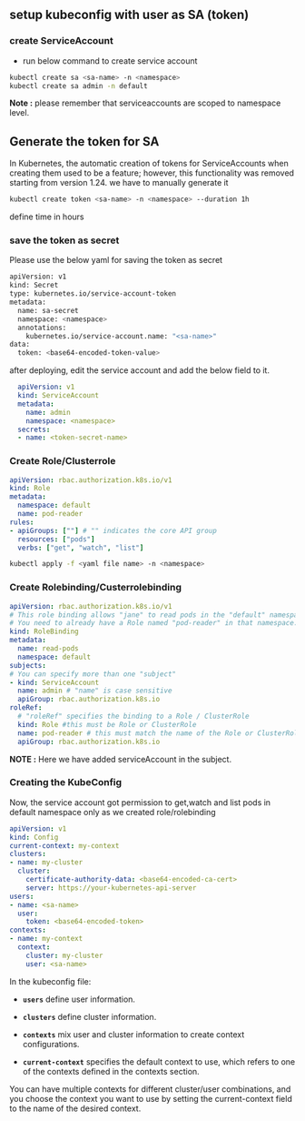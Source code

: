 ## setup kubeconfig with user as SA (token)

### create ServiceAccount

* run below command to create service account
```sh
kubectl create sa <sa-name> -n <namespace>
kubectl create sa admin -n default
```
**Note :** please remember that serviceaccounts are scoped to namespace level.

## Generate the token for SA
In Kubernetes, the automatic creation of tokens for ServiceAccounts when creating them used to be a feature; however, this functionality was removed starting from version 1.24. we have to manually generate it

```sh
kubectl create token <sa-name> -n <namespace> --duration 1h
```
define time in hours

### save the token as secret
Please use the below yaml for saving the token as secret
```sh
apiVersion: v1
kind: Secret
type: kubernetes.io/service-account-token
metadata:
  name: sa-secret
  namespace: <namespace>
  annotations:
    kubernetes.io/service-account.name: "<sa-name>"
data:
  token: <base64-encoded-token-value>
```
after deploying, edit the service account and add the below field to it.

```yaml
  apiVersion: v1
  kind: ServiceAccount
  metadata:
    name: admin
    namespace: <namespace>
  secrets:
  - name: <token-secret-name>
```

### Create Role/Clusterrole

```yaml
apiVersion: rbac.authorization.k8s.io/v1
kind: Role
metadata:
  namespace: default
  name: pod-reader
rules:
- apiGroups: [""] # "" indicates the core API group
  resources: ["pods"]
  verbs: ["get", "watch", "list"]
```
```sh
kubectl apply -f <yaml file name> -n <namespace>
```

### Create Rolebinding/Custerrolebinding
```yaml
apiVersion: rbac.authorization.k8s.io/v1
# This role binding allows "jane" to read pods in the "default" namespace.
# You need to already have a Role named "pod-reader" in that namespace.
kind: RoleBinding
metadata:
  name: read-pods
  namespace: default
subjects:
# You can specify more than one "subject"
- kind: ServiceAccount
  name: admin # "name" is case sensitive
  apiGroup: rbac.authorization.k8s.io
roleRef:
  # "roleRef" specifies the binding to a Role / ClusterRole
  kind: Role #this must be Role or ClusterRole
  name: pod-reader # this must match the name of the Role or ClusterRole you wish to bind to
  apiGroup: rbac.authorization.k8s.io
```
**NOTE :** Here we have added serviceAccount in the subject.


### Creating the KubeConfig

Now, the service account got permission to get,watch and list pods in default namespace only as we created role/rolebinding

```yaml
apiVersion: v1
kind: Config
current-context: my-context
clusters:
- name: my-cluster
  cluster:
    certificate-authority-data: <base64-encoded-ca-cert>
    server: https://your-kubernetes-api-server
users:
- name: <sa-name>
  user:
    token: <base64-encoded-token>
contexts:
- name: my-context
  context:
    cluster: my-cluster
    user: <sa-name>

```
In the kubeconfig file:

* **`users`** define user information.
* **`clusters`** define cluster information.
* **`contexts`** mix user and cluster information to create context configurations.

* **`current-context`** specifies the default context to use, which refers to one of the contexts defined in the contexts section.

You can have multiple contexts for different cluster/user combinations, and you choose the context you want to use by setting the current-context field to the name of the desired context.
